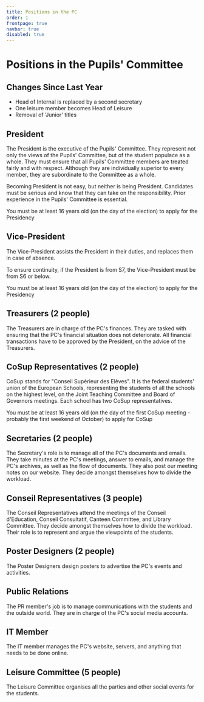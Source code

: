 ```yaml
---
title: Positions in the PC
order: 1
frontpage: true
navbar: true
disabled: true
---
```

# Positions in the Pupils' Committee

## Changes Since Last Year

* Head of Internal is replaced by a second secretary
* One leisure member becomes Head of Leisure
* Removal of 'Junior' titles

## President

The President is the executive of the Pupils' Committee. They represent not only the views of the Pupils' Committee, but of the student populace as a whole. They must ensure that all Pupils' Committee members are treated fairly and with respect. Although they are individually superior to every member, they are subordinate to the Committee as a whole.

Becoming President is not easy, but neither is being President. Candidates must be serious and know that they can take on the responsibility. Prior experience in the Pupils' Committee is essential.

You must be at least 16 years old (on the day of the election) to apply for the Presidency

## Vice-President

The Vice-President assists the President in their duties, and replaces them in case of absence.

To ensure continuity, if the President is from S7, the Vice-President must be from S6 or below.

You must be at least 16 years old (on the day of the election) to apply for the Presidency

## Treasurers (2 people)

The Treasurers are in charge of the PC's finances. They are tasked with ensuring that the PC's financial situation does not deteriorate. All financial transactions have to be approved by the President, on the advice of the Treasurers.

## CoSup Representatives (2 people)

CoSup stands for "Conseil Supérieur des Elèves". It is the federal students' union of the European Schools, representing the students of all the schools on the highest level, on the Joint Teaching Committee and Board of Governors meetings. Each school has two CoSup representatives.

You must be at least 16 years old (on the day of the first CoSup meeting - probably the first weekend of October) to apply for CoSup

## Secretaries (2 people)

The Secretary's role is to manage all of the PC's documents and emails. They take minutes at the PC's meetings, answer to emails, and manage the PC's archives, as well as the flow of documents. They also post our meeting notes on our website. They decide amongst themselves how to divide the workload.

## Conseil Representatives (3 people)

The Conseil Representatives attend the meetings of the Conseil d'Education, Conseil Consultatif, Canteen Committee, and Library Committee. They decide amongst themselves how to divide the workload. Their role is to represent and argue the viewpoints of the students.

## Poster Designers (2 people)

The Poster Designers design posters to advertise the PC's events and activities.

## Public Relations

The PR member's job is to manage communications with the students and the outside world. They are in charge of the PC's social media accounts.

## IT Member

The IT member manages the PC's website, servers, and anything that needs to be done online.

## Leisure Committee (5 people)

The Leisure Committee organises all the parties and other social events for the students.
